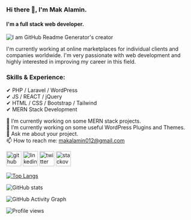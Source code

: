 ### Hi there 👋, I'm Mak Alamin.
#### I'm a full stack web developer.

![I am GitHub Readme Generator's creator](https://i.ibb.co/Tr9k584/mak-alamin-web-developer.png)

I'm currently working at online
marketplaces for individual clients and
companies worldwide. I'm very passionate with web
development and highly interested in improving my career
in this field.

### Skills & Experience:
✔ PHP / Laravel / WordPress <br>
✔ JS / REACT / jQuery <br>
✔ HTML / CSS / Bootstrap / Tailwind <br>
✔ MERN Stack Development <br>

🔭 I’m currently working on some MERN stack projects. <br>
🌱 I’m currently working on some useful WordPress Plugins and Themes. <br>
💬 Ask me about your project. <br>
📫 How to reach me: makalamin012@gmail.com


[<img src='https://cdn.jsdelivr.net/npm/simple-icons@3.0.1/icons/github.svg' alt='github' height='40'>](https://github.com/mak-alamin)  [<img src='https://cdn.jsdelivr.net/npm/simple-icons@3.0.1/icons/linkedin.svg' alt='linkedin' height='40'>](https://www.linkedin.com/in/mak-alamin/)  [<img src='https://cdn.jsdelivr.net/npm/simple-icons@3.0.1/icons/twitter.svg' alt='twitter' height='40'>](https://twitter.com/mak_alamin)  [<img src='https://cdn.jsdelivr.net/npm/simple-icons@3.0.1/icons/stackoverflow.svg' alt='stackoverflow' height='40'>](https://stackoverflow.com/users/mak-alamin)  

[![Top Langs](https://github-readme-stats.vercel.app/api/top-langs/?username=mak-alamin)](https://github.com/anuraghazra/github-readme-stats)

![GitHub stats](https://github-readme-stats.vercel.app/api?username=mak-alamin&show_icons=true&count_private=true)  

![GitHub Activity Graph](https://activity-graph.herokuapp.com/graph?username=mak-alamin)  

![Profile views](https://gpvc.arturio.dev/mak-alamin)  


